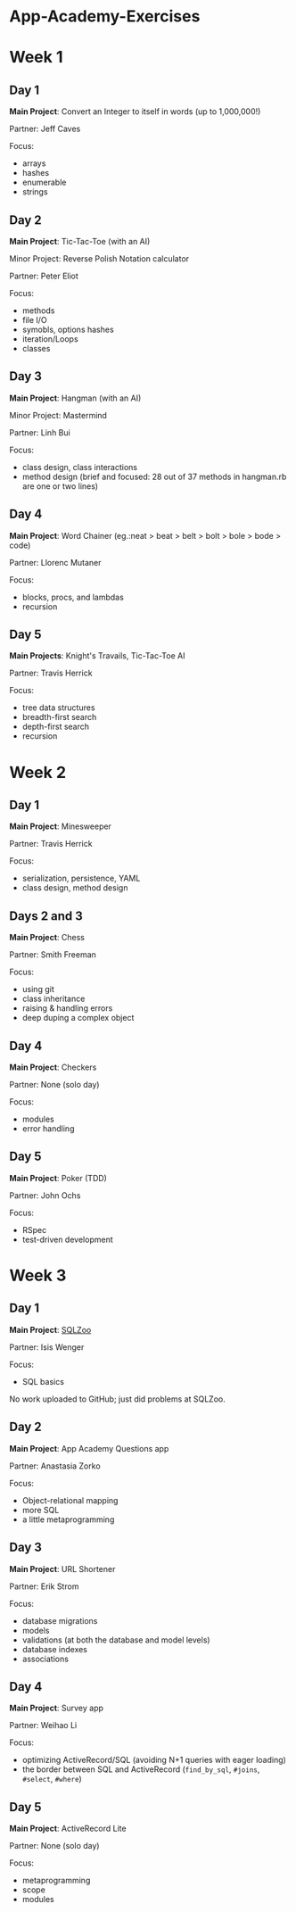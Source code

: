 App-Academy-Exercises
=====================

Week 1
======

Day 1
---
**Main Project**: Convert an Integer to itself in words (up to 1,000,000!)

Partner: Jeff Caves

Focus:

* arrays
* hashes
* enumerable
* strings

Day 2
---
**Main Project**: Tic-Tac-Toe (with an AI)

Minor Project: Reverse Polish Notation calculator

Partner: Peter Eliot

Focus:

* methods
* file I/O
* symobls, options hashes
* iteration/Loops
* classes

Day 3
---
**Main Project**: Hangman (with an AI)

Minor Project: Mastermind

Partner: Linh Bui

Focus:

* class design, class interactions
* method design (brief and focused: 28 out of 37 methods in hangman.rb are one or two lines)

Day 4
---
**Main Project**: Word Chainer (eg.:neat > beat > belt > bolt > bole > bode > code)

Partner: Llorenc Mutaner

Focus:

* blocks, procs, and lambdas
* recursion

Day 5
---
**Main Projects**: Knight's Travails, Tic-Tac-Toe AI

Partner: Travis Herrick

Focus:

* tree data structures
* breadth-first search
* depth-first search
* recursion

Week 2
======

Day 1
---
**Main Project**: Minesweeper

Partner: Travis Herrick

Focus:

* serialization, persistence, YAML
* class design, method design

Days 2 and 3
---
**Main Project**: Chess

Partner: Smith Freeman

Focus:

* using git
* class inheritance
* raising & handling errors
* deep duping a complex object

Day 4
---
**Main Project**: Checkers

Partner: None (solo day)

Focus:

* modules
* error handling

Day 5
---
**Main Project**: Poker (TDD)

Partner: John Ochs

Focus:

* RSpec
* test-driven development

Week 3
======

Day 1
---
**Main Project**: [SQLZoo](sqlzoo.net)

Partner: Isis Wenger

Focus:

* SQL basics

No work uploaded to GitHub; just did problems at SQLZoo.

Day 2
---
**Main Project**: App Academy Questions app

Partner: Anastasia Zorko

Focus:

* Object-relational mapping
* more SQL
* a little metaprogramming

Day 3
---
**Main Project**: URL Shortener

Partner: Erik Strom

Focus:

* database migrations
* models
* validations (at both the database and model levels)
* database indexes
* associations

Day 4
---
**Main Project**: Survey app

Partner: Weihao Li

Focus:

* optimizing ActiveRecord/SQL (avoiding N+1 queries with eager loading)
* the border between SQL and ActiveRecord (```find_by_sql```, ```#joins```, ```#select```, ```#where```)

Day 5
---
**Main Project**: ActiveRecord Lite

Partner: None (solo day)

Focus:

* metaprogramming
* scope
* modules